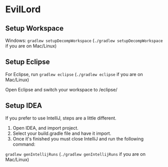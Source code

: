 # EvilLord


## Setup Workspace

Windows: `gradlew setupDecompWorkspace` (`./gradlew setupDecompWorkspace` if you are on Mac/Linux)

## Setup Eclipse

For Eclipse, run `gradlew eclipse` (`./gradlew eclipse` if you are on Mac/Linux)

Open Eclipse and switch your workspace to /eclipse/

## Setup IDEA

If you prefer to use IntelliJ, steps are a little different.

1. Open IDEA, and import project.
2. Select your build.gradle file and have it import.
3. Once it's finished you must close IntelliJ and run the following command:

`gradlew genIntellijRuns` (`./gradlew genIntellijRuns` if you are on Mac/Linux)
